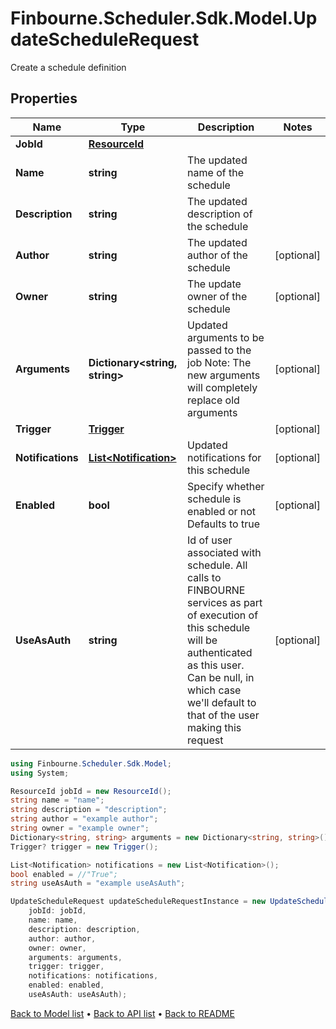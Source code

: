 # Finbourne.Scheduler.Sdk.Model.UpdateScheduleRequest
Create a schedule definition

## Properties

Name | Type | Description | Notes
------------ | ------------- | ------------- | -------------
**JobId** | [**ResourceId**](ResourceId.md) |  | 
**Name** | **string** | The updated name of the schedule | 
**Description** | **string** | The updated description of the schedule | 
**Author** | **string** | The updated author of the schedule | [optional] 
**Owner** | **string** | The update owner of the schedule | [optional] 
**Arguments** | **Dictionary&lt;string, string&gt;** | Updated arguments to be passed to the job Note: The new arguments will completely replace old arguments | [optional] 
**Trigger** | [**Trigger**](Trigger.md) |  | [optional] 
**Notifications** | [**List&lt;Notification&gt;**](Notification.md) | Updated notifications for this schedule | [optional] 
**Enabled** | **bool** | Specify whether schedule is enabled or not Defaults to true | [optional] 
**UseAsAuth** | **string** | Id of user associated with schedule. All calls to FINBOURNE services as part of execution of this schedule will be authenticated as this  user. Can be null, in which case we&#39;ll default to that of the user  making this request | [optional] 

```csharp
using Finbourne.Scheduler.Sdk.Model;
using System;

ResourceId jobId = new ResourceId();
string name = "name";
string description = "description";
string author = "example author";
string owner = "example owner";
Dictionary<string, string> arguments = new Dictionary<string, string>();
Trigger? trigger = new Trigger();

List<Notification> notifications = new List<Notification>();
bool enabled = //"True";
string useAsAuth = "example useAsAuth";

UpdateScheduleRequest updateScheduleRequestInstance = new UpdateScheduleRequest(
    jobId: jobId,
    name: name,
    description: description,
    author: author,
    owner: owner,
    arguments: arguments,
    trigger: trigger,
    notifications: notifications,
    enabled: enabled,
    useAsAuth: useAsAuth);
```

[Back to Model list](../README.md#documentation-for-models) &#8226; [Back to API list](../README.md#documentation-for-api-endpoints) &#8226; [Back to README](../README.md)
